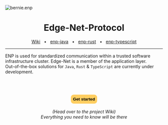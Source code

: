 ![bernie.enp](http://christian-bernstein.de/cdn/bernie/enp-github-banner.png)

<div align="center">
    <h1>Edge-Net-Protocol</h1>
<!--
    <a href="https://www.npmjs.com/package/prisma"><img src="https://img.shields.io/npm/v/prisma.svg?style=flat" /></a>
    <a href="https://github.com/prisma/prisma/blob/main/CONTRIBUTING.md"><img src="https://img.shields.io/badge/PRs-welcome-brightgreen.svg" /></a>
    <a href="https://github.com/prisma/prisma/blob/main/LICENSE"><img src="https://img.shields.io/badge/license-Apache%202-blue" /></a>
    <a href="https://slack.prisma.io/"><img src="https://img.shields.io/badge/chat-on%20slack-blue.svg" /></a>
    <br />
    <br />
-->
    <a href="https://github.com/prisma/prisma-examples/">Wiki</a>
    <span>&nbsp;&nbsp;•&nbsp;&nbsp;</span>
    <a href="https://www.prisma.io/docs/getting-started/quickstart">enp-java</a>
    <span>&nbsp;&nbsp;•&nbsp;&nbsp;</span>
    <a href="https://www.prisma.io/">enp-rust</a>
    <span>&nbsp;&nbsp;•&nbsp;&nbsp;</span>
    <a href="https://www.prisma.io/docs/">enp-typescript</a>
    <br />
    <hr />
</div>

ENP is used for standardized communication within a trusted software infrastructure cluster.
Edge-Net is a member of the application layer.  
Out-of-the-box solutions for `Java`, `Rust` & `TypeScript` are currently under development.


<br>
<br>
<br>

<div align="center">
    <a href="https://github.com/christian-bernstein/edge-net-protocol-specification/wiki">
        <button style="background-color: #FFCE61; border: none; border-radius: 9px; padding: 7px; cursor: pointer"><b>Get started</b></button>
    </a>
</div>

<br>

<div align="center">
    <i>(Head over to the project Wiki)<br>Everything you need to know will be there</i>
</div>
